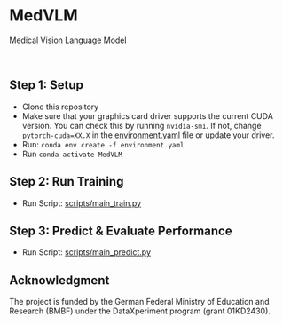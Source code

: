 # MedVLM

Medical Vision Language Model

<br/>

## Step 1: Setup 
* Clone this repository 
* Make sure that your graphics card driver supports the current CUDA version. You can check this by running `nvidia-smi`. 
If not, change `pytorch-cuda=XX.X` in the [environment.yaml](environment.yaml) file or update your driver.
* Run: `conda env create -f environment.yaml`
* Run `conda activate MedVLM`


## Step 2: Run Training
* Run Script: [scripts/main_train.py](scripts/main_train.py)

## Step 3: Predict & Evaluate Performance
* Run Script: [scripts/main_predict.py](scripts/main_predict.py)


## Acknowledgment
The project is funded by the German Federal Ministry of Education and Research (BMBF) under the DataXperiment program (grant 01KD2430). 
